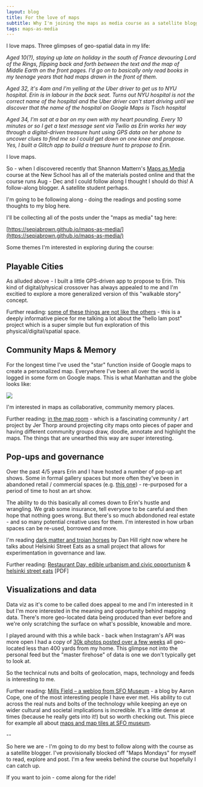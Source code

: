 ```yaml
---
layout: blog
title: For the love of maps
subtitle: Why I'm joining the maps as media course as a satellite blogger
tags: maps-as-media
---
```


I love maps. Three glimpses of geo-spatial data in my life:

*Aged 10(?), staying up late on holiday in the south of France devouring Lord of the Rings, flipping back and forth between the text and the map of Middle Earth on the front pages. I'd go on to basically only read books in my teenage years that had maps drawn in the front of them.*

*Aged 32, it's 4am and I'm yelling at the Uber driver to get us to NYU hospital. Erin is in labour in the back seat. Turns out NYU hospital is not the correct name of the hospital and the Uber driver can't start driving until we discover that the name of the hospital on Google Maps is Tisch hospital*

*Aged 34, I'm sat at a bar on my own with my heart pounding. Every 10 minutes or so I get a text message sent via Twilio as Erin works her way through a digital-driven treasure hunt using GPS data on her phone to uncover clues to find me so I could get down on one knee and propose. Yes, I built a Glitch app to build a treasure hunt to propose to Erin.*

I love maps.

So - when I discovered recently that Shannon Mattern's [Maps as Media](http://www.wordsinspace.net/mapsmedia/fall2018/) course at the New School has all of the materials posted online and that the course runs Aug - Dec and I could follow along I thought I should do this! A follow-along blogger. A satellite student perhaps.

I'm going to be following along - doing the readings and posting some thoughts to my blog here.

I'll be collecting all of the posts under the "maps as media" tag here:

[https://sepiabrown.github.io/maps-as-media/](https://sepiabrown.github.io/maps-as-media/)

Some themes I'm interested in exploring during the course:

## Playable Cities

As alluded above - I built a little GPS-driven app to propose to Erin. This kind of digital/physical crossover has always appealed to me and I'm excitied to explore a more generalized version of this "walkable story" concept.

Further reading: [some of these things are not like the others](https://tomarmitage.com/2014/12/02/some-of-these-things-are-not-like-the-others/) - this is a deeply informative piece for me talking a lot about the "hello lam post" project which is a super simple but fun exploration of this physical/digital/spatial space.

## Community Maps & Memory

For the longest time I've used the "star" function inside of Google maps to create a personalized map. Everywhere I've been all over the world is logged in some form on Google maps. This is what Manhattan and the globe looks like:

![](/images/tomgmaps.png)

I'm interested in maps as collaborative, community memory places.

Further reading: [in the map room](https://medium.com/@blprnt/in-the-map-room-cd6b06bf2139) - which is a fascinating community / art project by Jer Thorp around projecting city maps onto pieces of paper and having different community groups draw, doodle, annotate and highlight the maps. The things that are unearthed this way are super interesting.

## Pop-ups and governance

Over the past 4/5 years Erin and I have hosted a number of pop-up art shows. Some in formal gallery spaces but more often they've been in abandoned retail / commercial spaces (e.g. [this one](https://www.fiercelycurious.com/blogs/curiosities/17819493-and-show-it-goes-another-year-in-the-bag)) - re-purposed for a period of time to host an art show.

The ability to do this basically all comes down to Erin's hustle and wrangling. We grab some insurance, tell everyone to be careful and then hope that nothing goes wrong. But there's so much abdondoned real estate - and so many potential creative uses for them. I'm interested in how urban spaces can be re-used, borrowed and more.

I'm reading [dark matter and trojan horses](https://www.amazon.com/Dark-Matter-Trojan-Horses-Vocabulary/dp/0992914639) by Dan Hill right now where he talks about Helsinki Street Eats as a small project that allows for experimentation in governance and law.

Further reading: [Restaurant Day, edible urbanism and civic opportunism](http://www.cityofsound.com/blog/2012/05/ravintolap%C3%A4iv%C3%A4-opportunistic-edible-urbanism.html) & [helsinki street eats](http://www.low2no.org/downloads/Helsinki_Street_Eats_PDFv1.0_cover4_small.pdf) [PDF]

## Visualizations and data

Data viz as it's come to be called does appeal to me and I'm interested in it but I'm more interested in the meaning and opportunity behind mapping data. There's more geo-located data being produced than ever before and we're only scratching the surface on what's possible, knowable and more.

I played around with this a while back - back when Instagram's API was more open I had a copy of [30k photos posted over a few weeks](https://tomcritchlow.com/2015/05/05/mediated-maps/) all geo-located less than 400 yards from my home. This glimpse not into the personal feed but the "master firehose" of data is one we don't typically get to look at.

So the technical nuts and bolts of geolocation, maps, technology and feeds is interesting to me.

Further reading: [Mills Field – a weblog from SFO Museum](https://millsfield.sfomuseum.org/blog/) - a blog by Aaron Cope, one of the most interesting people I have ever met. His ability to cut across the real nuts and bolts of the technology while keeping an eye on wider cultural and societal implications is incredible. It's a little dense at times (because he really gets into it!) but so worth checking out. This piece for example all about [maps and map tiles at SFO museum](https://millsfield.sfomuseum.org/blog/2018/07/31/maps/).

--

So here we are - I'm going to do my best to follow along with the course as a satellite blogger. I've provisionally blocked off "Maps Mondays" for myself to read, explore and post. I'm a few weeks behind the course but hopefully I can catch up.

If you want to join - come along for the ride!